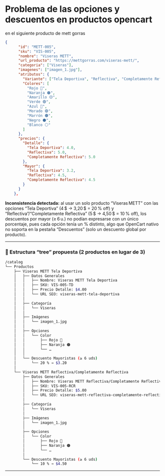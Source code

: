 # Problema de las opciones y descuentos en productos opencart

en el siguiente producto de mett gorras

``` json
{
      "id": "METT-005",
      "sku": "VIS-005",
      "nombre": "Viseras METT",
      "url_producto": "https://mettgorras.com/viseras-mett/",
      "categoria": ["Viseras"],
      "imagenes": ["imagen_1.jpg"],
      "atributos": {
        "Variante": ["Tela Deportiva", "Reflectiva", "Completamente Reflectiva"],
        "Colores": [
          "Rojo 🔴",
          "Naranja 🟠",
          "Amarillo 🟡",
          "Verde 🟢",
          "Azul 🔵",
          "Morado 🟣",
          "Marrón 🟤",
          "Negro ⚫️",
          "Blanco ⚪️"
        ]
      },
      "precios": {
        "Detalle": {
          "Tela Deportiva": 4.0,
          "Reflectiva": 5.0,
          "Completamente Reflectiva": 5.0
        },
        "Mayor": {
          "Tela Deportiva": 3.2,
          "Reflectiva": 4.5,
          "Completamente Reflectiva": 4.5
        }
      }
    },
```




**Inconsistencia detectada:** al usar un solo producto “Viseras METT” con las opciones “Tela Deportiva” (4 \$ → 3,20 \$ = 20 % off) y “Reflectiva”/“Completamente Reflectiva” (5 \$ → 4,50 \$ = 10 % off), los descuentos por mayor (≥ 6 u.) no podían expresarse con un único porcentaje, pues cada opción tenía un % distinto, algo que OpenCart nativo no soporta en la pestaña “Descuentos” (solo un descuento global por producto).

---

### 🌲 Estructura “tree” propuesta (2 productos en lugar de 3)

```bash
/catalog
└── Productos
    ├── Viseras METT Tela Deportiva
    │   ├── Datos Generales
    │   │   ├── Nombre: Viseras METT Tela Deportiva
    │   │   ├── SKU: VIS-005-TD
    │   │   ├── Precio Detalle: $4.00
    │   │   └── URL SEO: viseras-mett-tela-deportiva
    │   │
    │   ├── Categoría
    │   │   └── Viseras
    │   │
    │   ├── Imágenes
    │   │   └── imagen_1.jpg
    │   │
    │   ├── Opciones
    │   │   └── Color
    │   │       ├── Rojo 🔴
    │   │       ├── Naranja 🟠
    │   │       └── …  
    │   │
    │   └── Descuento Mayoristas (≥ 6 uds)
    │       └── 20 % → $3.20
    │
    └── Viseras METT Reflectiva/Completamente Reflectiva
        ├── Datos Generales
        │   ├── Nombre: Viseras METT Reflectiva/Completamente Reflectiva
        │   ├── SKU: VIS-005-RCR
        │   ├── Precio Detalle: $5.00
        │   └── URL SEO: viseras-mett-reflectiva-completamente-reflectiva
        │
        ├── Categoría
        │   └── Viseras
        │
        ├── Imágenes
        │   └── imagen_1.jpg
        │
        ├── Opciones
        │   └── Color
        │       ├── Rojo 🔴
        │       ├── Naranja 🟠
        │       └── …  
        │
        └── Descuento Mayoristas (≥ 6 uds)
            └── 10 % → $4.50
```

---

